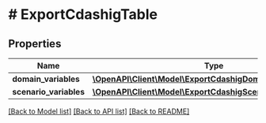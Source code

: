 # # ExportCdashigTable

## Properties

Name | Type | Description | Notes
------------ | ------------- | ------------- | -------------
**domain_variables** | [**\OpenAPI\Client\Model\ExportCdashigDomainVariablesRow[]**](ExportCdashigDomainVariablesRow.md) |  | [optional]
**scenario_variables** | [**\OpenAPI\Client\Model\ExportCdashigScenarioVariablesRow[]**](ExportCdashigScenarioVariablesRow.md) |  | [optional]

[[Back to Model list]](../../README.md#models) [[Back to API list]](../../README.md#endpoints) [[Back to README]](../../README.md)

